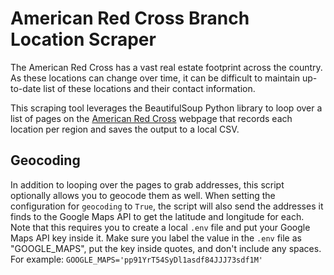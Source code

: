 # American Red Cross Branch Location Scraper

The American Red Cross has a vast real estate footprint across the country. As these locations can change over time, it can be difficult to maintain up-to-date list of these locations and their contact information. 

This scraping tool leverages the BeautifulSoup Python library to loop over a list of pages on the [American Red Cross](www.redcross.org) webpage that records each location per region and saves the output to a local CSV. 

## Geocoding

In addition to looping over the pages to grab addresses, this script optionally allows you to geocode them as well. When setting the configuration for `geocoding` to `True`, the script will also send the addresses it finds to the Google Maps API to get the latitude and longitude for each. Note that this requires you to create a local `.env` file and put your Google Maps API key inside it. Make sure you label the value in the `.env` file as "GOOGLE_MAPS", put the key inside quotes, and don't include any spaces. For example: `GOOGLE_MAPS='pp91YrT54SyDl1asdf84JJJ73sdf1M'` 
